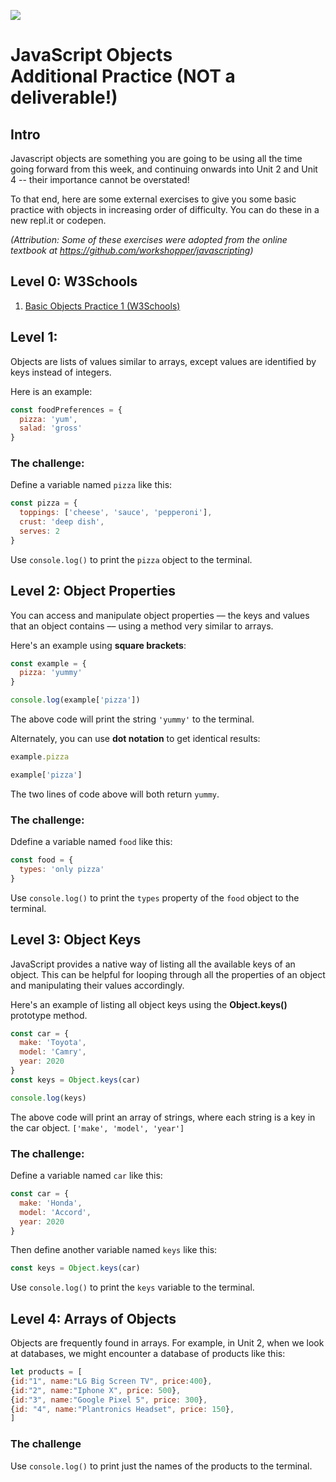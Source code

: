 ![](https://i.imgur.com/hGEeDR1.png)

# JavaScript Objects<br> Additional Practice (NOT a deliverable!)

## Intro

Javascript objects are something you are going to be using all the time going forward from this week, and continuing onwards 
into Unit 2 and Unit 4 -- their importance cannot be overstated!

To that end, here are some external exercises to give you some basic practice with objects in increasing order of difficulty. You can do these in a new repl.it or codepen.

<i>(Attribution: Some of these exercises were adopted from the online textbook at https://github.com/workshopper/javascripting)</i>

## Level 0: W3Schools
<ol>
  <li><a href="https://www.w3schools.com/js/exercise_js.asp?filename=exercise_js_objects1">Basic Objects Practice 1 (W3Schools)</a></li>
</ol>

## Level 1:

Objects are lists of values similar to arrays, except values are identified by keys instead of integers.

Here is an example:

```js
const foodPreferences = {
  pizza: 'yum',
  salad: 'gross'
}
```

### The challenge:

Define a variable named `pizza` like this:

```js
const pizza = {
  toppings: ['cheese', 'sauce', 'pepperoni'],
  crust: 'deep dish',
  serves: 2
}
```

Use `console.log()` to print the `pizza` object to the terminal.


## Level 2: Object Properties

You can access and manipulate object properties –– the keys and values that an object contains –– using a method very similar to arrays.

Here's an example using **square brackets**:

```js
const example = {
  pizza: 'yummy'
}

console.log(example['pizza'])
```

The above code will print the string `'yummy'` to the terminal.

Alternately, you can use **dot notation** to get identical results:

```js
example.pizza

example['pizza']
```

The two lines of code above will both return `yummy`.

### The challenge:

Ddefine a variable named `food` like this:

```js
const food = {
  types: 'only pizza'
}
```

Use `console.log()` to print the `types` property of the `food` object to the terminal.

## Level 3: Object Keys

JavaScript provides a native way of listing all the available keys of an object. This can be helpful for looping through all the properties of an object and manipulating their values accordingly.

Here's an example of listing all object keys using the **Object.keys()**
prototype method.

```js
const car = {
  make: 'Toyota',
  model: 'Camry',
  year: 2020
}
const keys = Object.keys(car)

console.log(keys)
```

The above code will print an array of strings, where each string is a key in the car object. `['make', 'model', 'year']`

### The challenge:

Define a variable named `car` like this:

```js
const car = {
  make: 'Honda',
  model: 'Accord',
  year: 2020
}
```

Then define another variable named `keys` like this:
```js
const keys = Object.keys(car)
```

Use `console.log()` to print the `keys` variable to the terminal.

## Level 4: Arrays of Objects

Objects are frequently found in arrays. For example, in Unit 2, when we look at databases, we might encounter a database of products like this:

```js
let products = [
{id:"1", name:"LG Big Screen TV", price:400},
{id:"2", name:"Iphone X", price: 500},
{id:"3", name:"Google Pixel 5", price: 300},
{id: "4", name:"Plantronics Headset", price: 150},
]
```

### The challenge

Use `console.log()` to print just the names of the products to the terminal.

